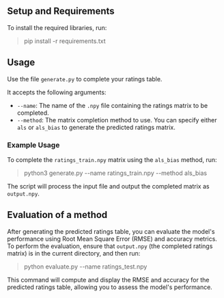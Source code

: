 ## Setup and Requirements

To install the required libraries, run:
  > pip install -r requirements.txt


## Usage

Use the file `generate.py` to complete your ratings table. 

It accepts the following arguments:
- `--name`: The name of the `.npy` file containing the ratings matrix to be completed.
- `--method`: The matrix completion method to use. You can specify either `als` or `als_bias` to generate the predicted ratings matrix.

### Example Usage

To complete the `ratings_train.npy` matrix using the `als_bias` method, run:
  > python3 generate.py --name ratings_train.npy --method als_bias

The script will process the input file and output the completed matrix as `output.npy`.

## Evaluation of a method
After generating the predicted ratings table, you can evaluate the model's performance using Root Mean Square Error (RMSE) and accuracy metrics. To perform the evaluation, ensure that  `output.npy` (the completed ratings matrix) is in the current directory, and then run:
  > python evaluate.py --name ratings_test.npy

This command will compute and display the RMSE and accuracy for the predicted ratings table, allowing you to assess the model's performance.